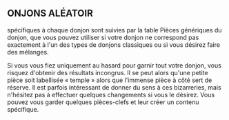 ## ONJONS ALÉATOIR


spécifiques à chaque donjon sont suivies par la table Pièces
génériques du donjon, que vous pouvez utiliser si votre
donjon ne correspond pas exactement à l'un des types de
donjons classiques ou si vous désirez faire des mélanges.

Si vous vous fiez uniquement au hasard pour garnir tout
votre donjon, vous risquez d'obtenir des résultats incongrus.
Il se peut alors qu'une petite pièce soit labellisée « temple »
alors que l'immense pièce à côté sert de réserve. Il est
parfois intéressant de donner du sens à ces bizarreries, mais
n'hésitez pas à effectuer quelques changements si vous le
désirez. Vous pouvez vous garder quelques pièces-clefs et
leur créer un contenu spécifique.
